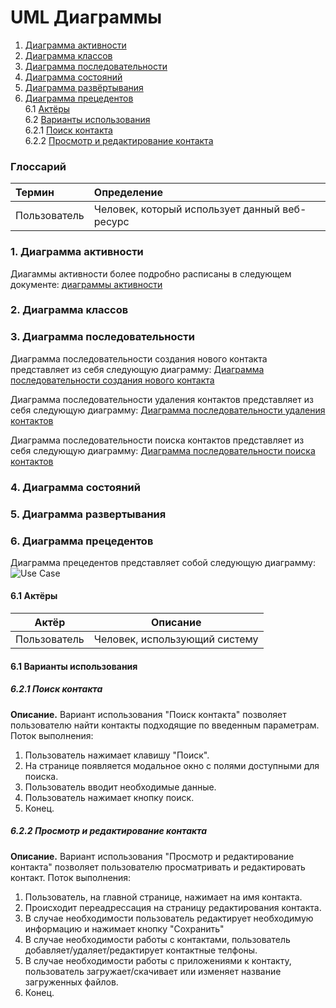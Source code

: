 # UML Диаграммы
1. [Диаграмма активности](#1)
2. [Диаграмма классов](#2)
3. [Диаграмма последовательности](#3)
4. [Диаграмма состояний](#4)
5. [Диаграмма развёртывания](#5)
6. [Диаграмма прецедентов](#6)<br>
6.1 [Актёры](#6.1)<br>
6.2 [Варианты использования](#6.2)<br>
6.2.1 [Поиск контакта](#6.2.1)<br>
6.2.2 [Просмотр и редактирование контакта](#6.2.2)<br>

### Глоссарий 

|Термин|Определение|
|:---|:---|
|Пользователь|Человек, который использует данный веб-ресурс|


### 1. Диаграмма активности<a name="1"></a>
Диагаммы активности более подробно расписаны в следующем документе: [диаграммы активности](https://github.com/evgenyv13/ContBook/blob/master/docs/Project%20Documentation/UMLDiagrams/IMG/Activity%20Diagram/README.md)

### 2. Диаграмма классов<a name="2"></a>
  
### 3. Диаграмма последовательности<a name="3"></a>
Диаграмма последовательности создания нового контакта представляет из себя следующую диаграмму:
[Диаграмма последовательности создания нового контакта](https://github.com/evgenyv13/ContBook/blob/master/docs/Project%20Documentation/UMLDiagrams/IMG/Sequence%20Diagram/createContact.png)

Диаграмма последовательности удаления контактов представляет из себя следующую диаграмму:
[Диаграмма последовательности удаления контактов](https://github.com/evgenyv13/ContBook/blob/master/docs/Project%20Documentation/UMLDiagrams/IMG/Sequence%20Diagram/deleteContact.png)

Диаграмма последовательности поиска контактов представляет из себя следующую диаграмму:
[Диаграмма последовательности поиска контактов](https://github.com/evgenyv13/ContBook/blob/master/docs/Project%20Documentation/UMLDiagrams/IMG/Sequence%20Diagram/findContact.png)



### 4. Диаграмма состояний<a name="4"></a>

### 5. Диаграмма развертывания<a name="5"></a>

### 6. Диаграмма прецедентов<a name="6"></a>
Диаграмма прецедентов представляет собой следующую диаграмму: 
![Use Case](https://github.com/evgenyv13/ContBook/blob/master/docs/Project%20Documentation/UMLDiagrams/IMG/usecase.png)
#### 6.1 Актёры<a name="6.1"></a>
Актёр | Описание
--- | ---
Пользователь|Человек, использующий систему

#### 6.1 Варианты использования<a name="6.2"></a>
##### 6.2.1 Поиск контакта<a name="6.2.1"></a>
**Описание.** Вариант использования "Поиск контакта" позволяет пользователю найти контакты подходящие по введенным параметрам.
Поток выполнения:
1. Пользователь нажимает клавишу "Поиск".
2. На странице появляется модальное окно с полями доступными для поиска.
3. Пользователь вводит необходимые данные.
4. Пользователь нажимает кнопку поиск.
5. Конец.
##### 6.2.2 Просмотр и редактирование контакта<a name="6.2.2"></a>
**Описание.** Вариант использования "Просмотр и редактирование контакта" позволяет пользователю просматривать и редактировать контакт.
Поток выполнения:
1. Пользователь, на главной странице, нажимает на имя контакта.
2. Происходит переадрессация на страницу редактирования контакта.
3. В случае необходимости пользователь редактирует необходимую информацию и нажимает кнопку "Сохранить"
4. В случае необходимости работы с контактами, пользователь добавляет/удаляет/редактирует контактные телфоны.
5. В случае необходимости работы с приложениями к контакту, пользователь загружает/скачивает или изменяет название загруженных файлов.
6. Конец.